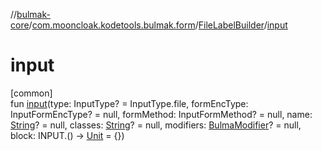 //[bulmak-core](../../../index.md)/[com.mooncloak.kodetools.bulmak.form](../index.md)/[FileLabelBuilder](index.md)/[input](input.md)

# input

[common]\
fun [input](input.md)(type: InputType? = InputType.file, formEncType: InputFormEncType? = null, formMethod: InputFormMethod? = null, name: [String](https://kotlinlang.org/api/core/kotlin-stdlib/kotlin/-string/index.html)? = null, classes: [String](https://kotlinlang.org/api/core/kotlin-stdlib/kotlin/-string/index.html)? = null, modifiers: [BulmaModifier](../../com.mooncloak.kodetools.bulmak.modifier/-bulma-modifier/index.md)? = null, block: INPUT.() -&gt; [Unit](https://kotlinlang.org/api/core/kotlin-stdlib/kotlin/-unit/index.html) = {})

